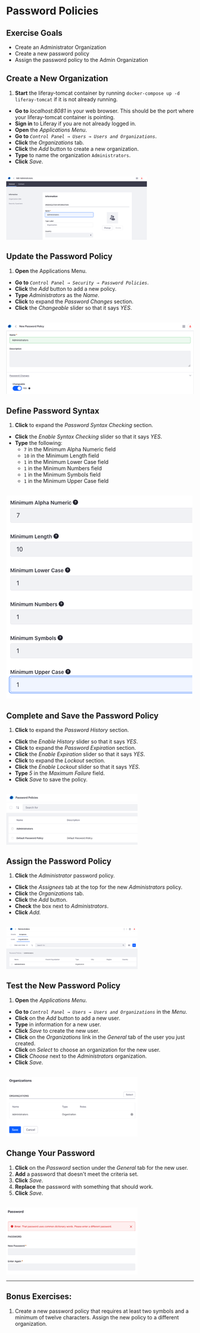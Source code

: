 # Password Policies

<div class="ahead">

## Exercise Goals

* Create an Administrator Organization
* Create a new password policy
* Assign the password policy to the Admin Organization

</div>

## Create a New Organization
1. **Start** the liferay-tomcat container by running `docker-compose up -d liferay-tomcat` if it is not already running.
* **Go to** *localhost:8081* in your web browser. This should be the port where your liferay-tomcat container is pointing.
* **Sign in** to Liferay if you are not already logged in.
* **Open** the _Applications Menu_.
* **Go to** _`Control Panel → Users → Users and Organizations`_.
* **Click** the *Organizations* tab.
* **Click** the *Add* button to create a new organization.
* **Type** to name the organization `Administrators`.
* **Click** *Save*.

<br />

<img src="images/administrators_org.png" style="max-width:75%;">

## Update the Password Policy
1. **Open** the Applications Menu.
* **Go to** _`Control Panel → Security → Password Policies`_.
* **Click** the *Add* button to add a new policy.
* **Type** _Administrators_ as the _Name_.
* **Click** to expand the _Password Changes_ section.
* **Click** the _Changeable_ slider so that it says _YES_.

<br />

<img src="images/new_password_policy.png" style="max-width:100%;">

## Define Password Syntax
1. **Click** to expand the _Password Syntax Checking_ section.
* **Click** the _Enable Syntax Checking_ slider so that it says _YES_.
* **Type** the following:
    - `7` in the Minimum Alpha Numeric field
    - `10` in the Minimum Length field
    - `1` in the Minimum Lower Case field
    - `1` in the Minimum Numbers field
    - `1` in the Minimum Symbols field
    - `1` in the Minimum Upper Case field

<br />

<img src="images/password_syntax.png" style="max-width:100%;">

## Complete and Save the Password Policy
1. **Click** to expand the _Password History_ section.
* **Click** the _Enable History_ slider so that it says _YES_.
* **Click** to expand the _Password Expiration_ section.
* **Click** the _Enable Expiration_ slider so that it says _YES_.
* **Click** to expand the _Lockout_ section.
* **Click** the _Enable Lockout_ slider so that it says _YES_.
* **Type** _5_ in the _Maximum Failure_ field.
* **Click** _Save_ to save the policy.

<br />

<img src="images/password_configured.png" style="max-width:70%;">

## Assign the Password Policy
1. **Click** the *Administrator* password policy.
* **Click** the *Assignees* tab at the top for the new *Administrators* policy.
* **Click** the *Organizations* tab.
* **Click** the *Add* button.
* **Check** the box next to *Administrators*.
* **Click** *Add.*

<br />

<img src="images/password_assignees.png" style="max-width:70%;">

## Test the New Password Policy
1. **Open** the _Applications Menu_.
* **Go to** _`Control Panel → Users → Users and Organizations`_ in the *Menu*.
* **Click** on the _Add_ button to add a new user.
* **Type** in information for a new user.
* **Click** *Save* to create the new user.
* **Click** on the _Organizations_ link in the _General_ tab of the user you just created.
* **Click** on _Select_ to choose an organization for the new user.
* **Click** _Choose_ next to the _Administrators_ organization.
* **Click** _Save_.

<br />

<img src="images/user_added.png" style="max-width:70%;">

## Change Your Password
1. **Click** on the *Password* section under the _General_ tab for the new user.
1. **Add** a password that doesn't meet the criteria set.
1. **Click** *Save*.
1. **Replace** the password with something that should work.
1. **Click** *Save*.

<br />

<img src="images/password_failed.png" style="max-width:70%;">

<br />

---

## Bonus Exercises:
1. Create a new password policy that requires at least two symbols and a minimum of twelve characters. Assign the new policy to a different organization.

